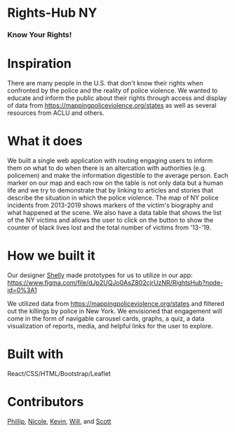 # Rights-Hub NY
### Know Your Rights!

# Inspiration
There are many people in the U.S. that don't know their rights when confronted by the police and the reality of police violence. We wanted to educate and inform the public about their rights through access and display of data from https://mappingpoliceviolence.org/states as well as several resources from ACLU and others. 

# What it does

We built a single web application with routing engaging users to inform them on what to do when there is an altercation with authorities (e.g. policemen) and make the information digestible to the average person. Each marker on our map and each row on the table is not only data but a human life and we try to demonstrate that by linking to articles and stories that describe the situation in which the police violence. The map of NY police incidents from 2013-2019 shows markers of the victim's biography and what happened at the scene. We also have a data table that shows the list of the NY victims and allows the user to click on the button to show the counter of black lives lost and the total number of victims from '13-'19.  

# How we built it 
Our designer [Shelly](http://www.shelleyliang.com) made prototypes for us to utilize in our app: https://www.figma.com/file/dJp2UQJo0AsZ802cjrUzNR/RightsHub?node-id=0%3A1  

We utilized data from https://mappingpoliceviolence.org/states and filtered out the killings by police in New York. We envisioned that engagement will come in the form of navigable carousel cards, graphs, a quiz, a data visualization of reports, media, and helpful links for the user to explore.

# Built with
React/CSS/HTML/Bootstrap/Leaflet

# Contributors
[Phillip](https://github.com/thenatural86), [Nicole](https://github.com/thebantz), [Kevin](https://github.com/ninjaeagle), [Will](https://github.com/baintonw), and [Scott](https://github.com/skut21x-ga)
